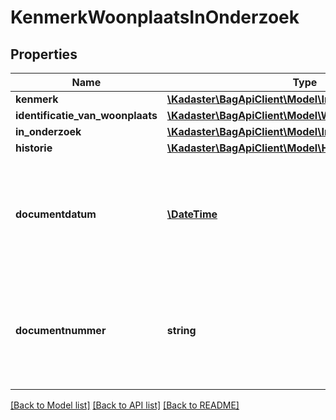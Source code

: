 # KenmerkWoonplaatsInOnderzoek

## Properties
Name | Type | Description | Notes
------------ | ------------- | ------------- | -------------
**kenmerk** | [**\Kadaster\BagApiClient\Model\InOnderzoekWoonplaats**](InOnderzoekWoonplaats.md) |  | 
**identificatie_van_woonplaats** | [**\Kadaster\BagApiClient\Model\WoonplaatsIdentificatie**](WoonplaatsIdentificatie.md) |  | 
**in_onderzoek** | [**\Kadaster\BagApiClient\Model\Indicatie**](Indicatie.md) |  | 
**historie** | [**\Kadaster\BagApiClient\Model\HistorieInOnderzoek**](HistorieInOnderzoek.md) |  | 
**documentdatum** | [**\DateTime**](\DateTime.md) | De datum van het document waarin de grondslag van het onderzoek wordt vastgelegd. Dit wordt vastgelegd in het attribuut documentdatum. | 
**documentnummer** | **string** | Het nummer van het document waarin de grondslag van het onderzoek wordt vastgelegd. Dit wordt vastgelegd in het attribuut documentnummer. | 

[[Back to Model list]](../../README.md#documentation-for-models) [[Back to API list]](../../README.md#documentation-for-api-endpoints) [[Back to README]](../../README.md)

